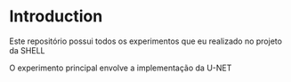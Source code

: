 # Introduction

Este repositório possui todos os experimentos que eu realizado no projeto da SHELL

O experimento principal envolve a implementação da U-NET
